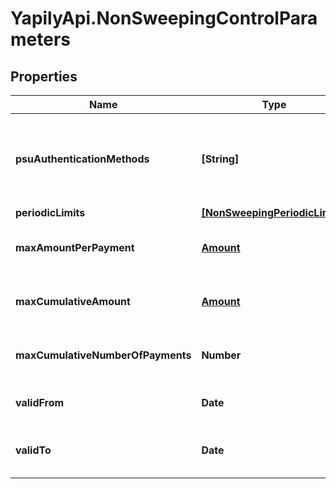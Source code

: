 # YapilyApi.NonSweepingControlParameters

## Properties

Name | Type | Description | Notes
------------ | ------------- | ------------- | -------------
**psuAuthenticationMethods** | **[String]** | __Mandatory__. Defines the authentication method(s) allowed in payment submission step. Allowed values are [SCA_REQUIRED, SCA_NOT_REQUIRED]. | 
**periodicLimits** | [**[NonSweepingPeriodicLimits]**](NonSweepingPeriodicLimits.md) |  | 
**maxAmountPerPayment** | [**Amount**](Amount.md) | __Mandatory__. Max amount that can be submitted per payment. | 
**maxCumulativeAmount** | [**Amount**](Amount.md) | __Optional__. Max cumulative amount that can be submitted under this consent. | [optional] 
**maxCumulativeNumberOfPayments** | **Number** | __Optional__. Max number of payments that can be submitted under this consent. | [optional] 
**validFrom** | **Date** | __Optional__. Start date when the consent becomes valid. | [optional] 
**validTo** | **Date** | __Optional__. End date when the consent expires and becomes invalid. | [optional] 



